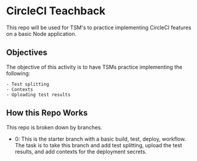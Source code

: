 # CircleCI Teachback

This repo will be used for TSM's to practice implementing CircleCI features on a basic Node application. 

## Objectives

The objective of this activity is to have TSMs practice implementing the following:

    - Test splitting 
    - Contexts 
    - Uploading test results 

## How this Repo Works

This repo is broken down by branches.

- 0: This is the starter branch with a basic build, test, deploy, workflow. The task is to take this branch and add test splitting, upload the test results, and add contexts for the deployment secrets.

